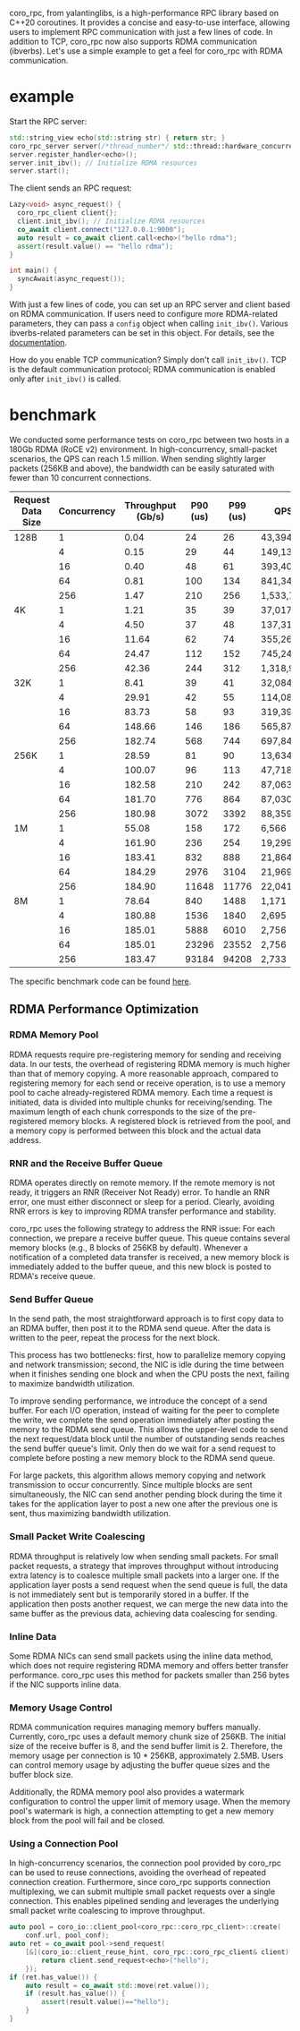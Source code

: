 coro_rpc, from yalantinglibs, is a high-performance RPC library based on C++20 coroutines. It provides a concise and easy-to-use interface, allowing users to implement RPC communication with just a few lines of code. In addition to TCP, coro_rpc now also supports RDMA communication (ibverbs). Let's use a simple example to get a feel for coro_rpc with RDMA communication.

# example
Start the RPC server:

```cpp
std::string_view echo(std::string str) { return str; }
coro_rpc_server server(/*thread_number*/ std::thread::hardware_concurrency(), /*port*/ 9000);
server.register_handler<echo>();
server.init_ibv(); // Initialize RDMA resources
server.start();
```

The client sends an RPC request:

```cpp
Lazy<void> async_request() {
  coro_rpc_client client{};
  client.init_ibv(); // Initialize RDMA resources
  co_await client.connect("127.0.0.1:9000");
  auto result = co_await client.call<echo>("hello rdma");
  assert(result.value() == "hello rdma");
}

int main() {
  syncAwait(async_request());
}
```

With just a few lines of code, you can set up an RPC server and client based on RDMA communication. If users need to configure more RDMA-related parameters, they can pass a `config` object when calling `init_ibv()`. Various ibverbs-related parameters can be set in this object. For details, see the [documentation](https://alibaba.github.io/yalantinglibs/en/coro_rpc/coro_rpc_client.html#rdma-socket-configuration).

How do you enable TCP communication? Simply don't call `init_ibv()`. TCP is the default communication protocol; RDMA communication is enabled only after `init_ibv()` is called.

# benchmark
We conducted some performance tests on coro_rpc between two hosts in a 180Gb RDMA (RoCE v2) environment. In high-concurrency, small-packet scenarios, the QPS can reach 1.5 million. When sending slightly larger packets (256KB and above), the bandwidth can be easily saturated with fewer than 10 concurrent connections.

| Request Data Size | Concurrency | Throughput (Gb/s) | P90 (us) | P99 (us) | QPS |
| --- | --- | --- | --- | --- | --- |
| 128B | 1 | 0.04 | 24 | 26 | 43,394 |
|  | 4 | 0.15 | 29 | 44 | 149,130 |
|  | 16 | 0.40 | 48 | 61 | 393,404 |
|  | 64 | 0.81 | 100 | 134 | 841,342 |
|  | 256 | 1.47 | 210 | 256 | 1,533,744 |
| 4K | 1 | 1.21 | 35 | 39 | 37,017 |
|  | 4 | 4.50 | 37 | 48 | 137,317 |
|  | 16 | 11.64 | 62 | 74 | 355,264 |
|  | 64 | 24.47 | 112 | 152 | 745,242 |
|  | 256 | 42.36 | 244 | 312 | 1,318,979 |
| 32K | 1 | 8.41 | 39 | 41 | 32,084 |
|  | 4 | 29.91 | 42 | 55 | 114,081 |
|  | 16 | 83.73 | 58 | 93 | 319,392 |
|  | 64 | 148.66 | 146 | 186 | 565,878 |
|  | 256 | 182.74 | 568 | 744 | 697,849 |
| 256K | 1 | 28.59 | 81 | 90 | 13,634 |
|  | 4 | 100.07 | 96 | 113 | 47,718 |
|  | 16 | 182.58 | 210 | 242 | 87,063 |
|  | 64 | 181.70 | 776 | 864 | 87,030 |
|  | 256 | 180.98 | 3072 | 3392 | 88,359 |
| 1M | 1 | 55.08 | 158 | 172 | 6,566 |
|  | 4 | 161.90 | 236 | 254 | 19,299 |
|  | 16 | 183.41 | 832 | 888 | 21,864 |
|  | 64 | 184.29 | 2976 | 3104 | 21,969 |
|  | 256 | 184.90 | 11648 | 11776 | 22,041 |
| 8M | 1 | 78.64 | 840 | 1488 | 1,171 |
|  | 4 | 180.88 | 1536 | 1840 | 2,695 |
|  | 16 | 185.01 | 5888 | 6010 | 2,756 |
|  | 64 | 185.01 | 23296 | 23552 | 2,756 |
|  | 256 | 183.47 | 93184 | 94208 | 2,733 |


The specific benchmark code can be found [here](https://github.com/alibaba/yalantinglibs/blob/main/src/coro_rpc/benchmark/bench.cpp).

## RDMA Performance Optimization

### RDMA Memory Pool

RDMA requests require pre-registering memory for sending and receiving data. In our tests, the overhead of registering RDMA memory is much higher than that of memory copying. A more reasonable approach, compared to registering memory for each send or receive operation, is to use a memory pool to cache already-registered RDMA memory. Each time a request is initiated, data is divided into multiple chunks for receiving/sending. The maximum length of each chunk corresponds to the size of the pre-registered memory blocks. A registered block is retrieved from the pool, and a memory copy is performed between this block and the actual data address.

### RNR and the Receive Buffer Queue
RDMA operates directly on remote memory. If the remote memory is not ready, it triggers an RNR (Receiver Not Ready) error. To handle an RNR error, one must either disconnect or sleep for a period. Clearly, avoiding RNR errors is key to improving RDMA transfer performance and stability.

coro_rpc uses the following strategy to address the RNR issue: For each connection, we prepare a receive buffer queue. This queue contains several memory blocks (e.g., 8 blocks of 256KB by default). Whenever a notification of a completed data transfer is received, a new memory block is immediately added to the buffer queue, and this new block is posted to RDMA's receive queue.

### Send Buffer Queue

In the send path, the most straightforward approach is to first copy data to an RDMA buffer, then post it to the RDMA send queue. After the data is written to the peer, repeat the process for the next block.

This process has two bottlenecks: first, how to parallelize memory copying and network transmission; second, the NIC is idle during the time between when it finishes sending one block and when the CPU posts the next, failing to maximize bandwidth utilization.

To improve sending performance, we introduce the concept of a send buffer. For each I/O operation, instead of waiting for the peer to complete the write, we complete the send operation immediately after posting the memory to the RDMA send queue. This allows the upper-level code to send the next request/data block until the number of outstanding sends reaches the send buffer queue's limit. Only then do we wait for a send request to complete before posting a new memory block to the RDMA send queue.

For large packets, this algorithm allows memory copying and network transmission to occur concurrently. Since multiple blocks are sent simultaneously, the NIC can send another pending block during the time it takes for the application layer to post a new one after the previous one is sent, thus maximizing bandwidth utilization.

### Small Packet Write Coalescing

RDMA throughput is relatively low when sending small packets. For small packet requests, a strategy that improves throughput without introducing extra latency is to coalesce multiple small packets into a larger one. If the application layer posts a send request when the send queue is full, the data is not immediately sent but is temporarily stored in a buffer. If the application then posts another request, we can merge the new data into the same buffer as the previous data, achieving data coalescing for sending.

### Inline Data

Some RDMA NICs can send small packets using the inline data method, which does not require registering RDMA memory and offers better transfer performance. coro_rpc uses this method for packets smaller than 256 bytes if the NIC supports inline data.

### Memory Usage Control

RDMA communication requires managing memory buffers manually. Currently, coro_rpc uses a default memory chunk size of 256KB. The initial size of the receive buffer is 8, and the send buffer limit is 2. Therefore, the memory usage per connection is 10 * 256KB, approximately 2.5MB. Users can control memory usage by adjusting the buffer queue sizes and the buffer block size.

Additionally, the RDMA memory pool also provides a watermark configuration to control the upper limit of memory usage. When the memory pool's watermark is high, a connection attempting to get a new memory block from the pool will fail and be closed.

### Using a Connection Pool

In high-concurrency scenarios, the connection pool provided by coro_rpc can be used to reuse connections, avoiding the overhead of repeated connection creation. Furthermore, since coro_rpc supports connection multiplexing, we can submit multiple small packet requests over a single connection. This enables pipelined sending and leverages the underlying small packet write coalescing to improve throughput.

```cpp
auto pool = coro_io::client_pool<coro_rpc::coro_rpc_client>::create(
    conf.url, pool_conf);
auto ret = co_await pool->send_request(
    [&](coro_io::client_reuse_hint, coro_rpc::coro_rpc_client& client) {
        return client.send_request<echo>("hello");
    });
if (ret.has_value()) {
    auto result = co_await std::move(ret.value());
    if (result.has_value()) {
        assert(result.value()=="hello"); 
    }
}
```